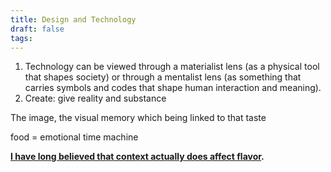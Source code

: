 ```yaml
---
title: Design and Technology
draft: false
tags:
---
```

1. Technology can be viewed through a materialist lens (as a physical tool that shapes society) or through a mentalist lens (as something that carries symbols and codes that shape human interaction and meaning).
2. Create: give reality and substance

The image, the visual memory which being linked to that taste

food = emotional time machine

**[I have long believed that context actually does affect flavor](https://www.eater.com/2020/10/13/21498819/food-expectations-travel-to-eat-covid-19).**